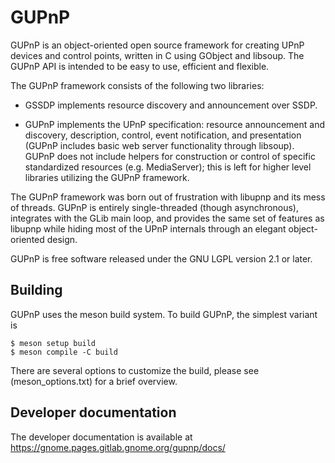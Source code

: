 # GUPnP

GUPnP is an object-oriented open source framework for creating UPnP devices and
control points, written in C using GObject and libsoup. The GUPnP API is
intended to be easy to use, efficient and flexible.

The GUPnP framework consists of the following two libraries:

  * GSSDP implements resource discovery and announcement over SSDP.

  * GUPnP implements the UPnP specification: resource announcement and
    discovery, description, control, event notification, and presentation
    (GUPnP includes basic web server functionality through libsoup). GUPnP does
    not include helpers for construction or control of specific standardized
    resources (e.g. MediaServer); this is left for higher level libraries
    utilizing the GUPnP framework.

The GUPnP framework was born out of frustration with libupnp and its mess of
threads. GUPnP is entirely single-threaded (though asynchronous), integrates
with the GLib main loop, and provides the same set of features as libupnp while
hiding most of the UPnP internals through an elegant object-oriented design.

GUPnP is free software released under the GNU LGPL version 2.1 or later.

## Building

GUPnP uses the meson build system. To build GUPnP, the simplest variant is
```
$ meson setup build
$ meson compile -C build
```

There are several options to customize the build, please see (meson_options.txt) for
a brief overview.

## Developer documentation

The developer documentation is available at https://gnome.pages.gitlab.gnome.org/gupnp/docs/

